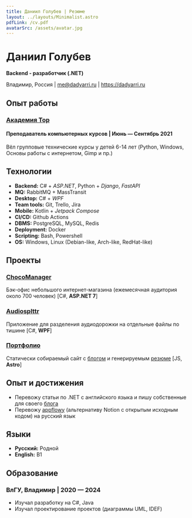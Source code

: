 ```yaml
---
title: Даниил Голубев | Резюме
layout: ../layouts/Minimalist.astro
pdfLink: /cv.pdf
avatarSrc: /assets/avatar.jpg
---
```


# Даниил Голубев

**Backend - разработчик (.NET)**

Владимир, Россия | me@dadyarri.ru | https://dadyarri.ru

## Опыт работы

### [Академия Top](https://vlad.top-academy.ru/)

#### Преподаватель компьютерных курсов | Июнь — Сентябрь 2021

Вёл групповые технические курсы у детей 6-14 лет (Python, Windows, Основы работы с интернетом, Gimp и пр.)

## Технологии

- **Backend:** C# + *ASP.NET*, Python + *Django*, *FastAPI*
- **MQ:** RabbitMQ + MassTransit
- **Desktop:** C# + *WPF*
- **Team tools:** Git, Trello, Jira
- **Mobile:** Kotlin + *Jetpack Compose*
- **CI/CD:** Github Actions
- **DBMS:** PostgreSQL, MySQL, Redis
- **Deployment:** Docker
- **Scripting:** Bash, Powershell
- **OS:** Windows, Linux (Debian-like, Arch-like, RedHat-like)

## Проекты

### [ChocoManager](https://github.com/choco-manager)

Бэк-офис небольшого интернет-магазина (ежемесячная аудитория около 700 человек) [C#, **ASP.NET 7**]

### [Audiosplttr](https://github.com/dadyarri/audiosplttr)

Приложение для разделения аудиодорожки на отдельные файлы по тишине [C#, **WPF**]

### [Портфолио](https://github.com/dadyarri/portfolio)

Статически собираемый сайт с [блогом](https://dadyarri.ru/posts) и генерируемым [резюме](https://dadyarri.ru/cv.pdf) [JS, **Astro**]

## Опыт и достижения

- Перевожу статьи по .NET с английского языка и пишу собственные для своего [блога](https://dadyarri.ru)
- Перевожу [appflowy](https://appflowy.io) (альтернативу Notion с открытым исходным кодом) на русский язык

## Языки

- **Русский:** Родной
- **English:** B1

## Образование

### ВлГУ, Владимир | 2020 — 2024

- Изучал разработку на C#, Java
- Изучал проектирование проектов (диаграммы UML, IDEF)
